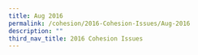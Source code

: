 ```yaml
---
title: Aug 2016
permalink: /cohesion/2016-Cohesion-Issues/Aug-2016
description: ""
third_nav_title: 2016 Cohesion Issues
---
```

